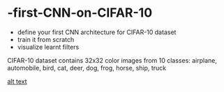 # -first-CNN-on-CIFAR-10


   * define your first CNN architecture for CIFAR-10 dataset
   * train it from scratch
   * visualize learnt filters

CIFAR-10 dataset contains 32x32 color images from 10 classes: airplane, automobile, bird, cat, deer, dog, frog, horse, ship, truck

[alt text](https://samyzaf.com/ML/cifar10/cifar1.jpg)
